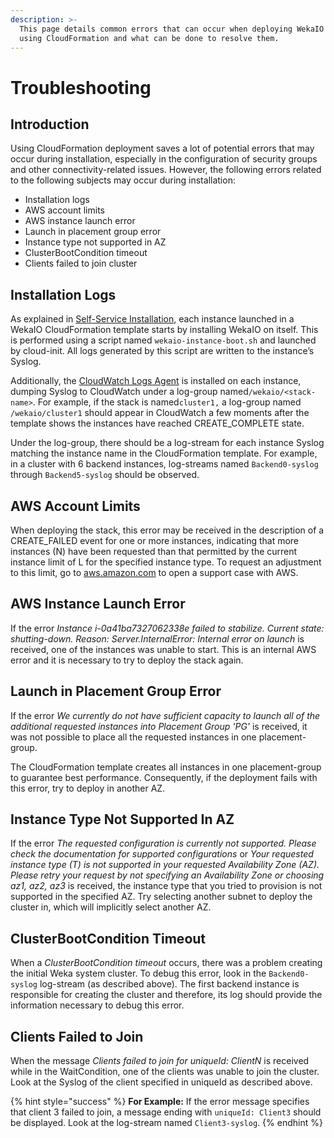 ```yaml
---
description: >-
  This page details common errors that can occur when deploying WekaIO in AWS
  using CloudFormation and what can be done to resolve them.
---
```


# Troubleshooting

## Introduction

Using CloudFormation deployment saves a lot of potential errors that may occur during installation, especially in the configuration of security groups and other connectivity-related issues. However, the following errors related to the following subjects may occur during installation:

* Installation logs
* AWS account limits
* AWS instance launch error
* Launch in placement group error
* Instance type not supported in AZ
* ClusterBootCondition timeout
* Clients failed to join cluster

## Installation Logs

As explained in [Self-Service Installation](self-service-portal.md), each instance launched in a WekaIO CloudFormation template starts by installing WekaIO on itself. This is performed using a script named `wekaio-instance-boot.sh` and launched by cloud-init. All logs generated by this script are written to the instance’s Syslog.

Additionally, the [CloudWatch Logs Agent](http://docs.aws.amazon.com/AmazonCloudWatch/latest/logs/EC2NewInstanceCWL.html) is installed on each instance, dumping Syslog to CloudWatch under a log-group named`/wekaio/<stack-name>`. For example, if the stack is named`cluster1,` a log-group named `/wekaio/cluster1` should appear in CloudWatch a few moments after the template shows the instances have reached CREATE\_COMPLETE state.

Under the log-group, there should be a log-stream for each instance Syslog matching the instance name in the CloudFormation template. For example, in a cluster with 6 backend instances, log-streams named `Backend0-syslog` through `Backend5-syslog` should be observed.

## AWS Account Limits

When deploying the stack, this error may be received in the description of a CREATE\_FAILED event for one or more instances, indicating that more instances \(N\) have been requested than that permitted by the current instance limit of L for the specified instance type. To request an adjustment to this limit, go to [aws.amazon.com](http://aws.amazon.com/contact-us/ec2-request) to open a support case with AWS.

## AWS Instance Launch Error

If the error _Instance i-0a41ba7327062338e failed to stabilize. Current state: shutting-down. Reason: Server.InternalError: Internal error on launch_  is received, one of the instances was unable to start. This is an internal AWS error and it is necessary to try to deploy the stack again.

## Launch in Placement Group Error

If the error _We currently do not have sufficient capacity to launch all of the additional requested instances into Placement Group 'PG'_  is received, it was not possible to place all the requested instances in one placement-group.

The CloudFormation template creates all instances in one placement-group to guarantee best performance. Consequently, if the deployment fails with this error, try to deploy in another AZ.

## Instance Type Not Supported In AZ

If the error _The requested configuration is currently not supported. Please check the documentation for supported configurations_ or _Your requested instance type \(T\) is not supported in your requested Availability Zone \(AZ\). Please retry your request by not specifying an Availability Zone or choosing az1, az2, az3_  is received, the instance type that you tried to provision is not supported in the specified AZ. Try selecting another subnet to deploy the cluster in, which will implicitly select another AZ.

## ClusterBootCondition Timeout

When a _ClusterBootCondition timeout_ occurs, there was a problem creating the initial Weka system cluster. To debug this error, look in the `Backend0-syslog` log-stream \(as described above\). The first backend instance is responsible for creating the cluster and  therefore, its log should provide the information necessary to debug this error.

## Clients Failed to Join

When the message _Clients failed to join for uniqueId: ClientN_ is received while in the WaitCondition, one of the clients was unable to join the cluster. Look at the Syslog of the client specified in uniqueId as described above.

{% hint style="success" %}
**For Example:** If the error message specifies that client 3 failed to join, a message ending with `uniqueId: Client3` should be displayed. Look at the log-stream named `Client3-syslog`.
{% endhint %}

